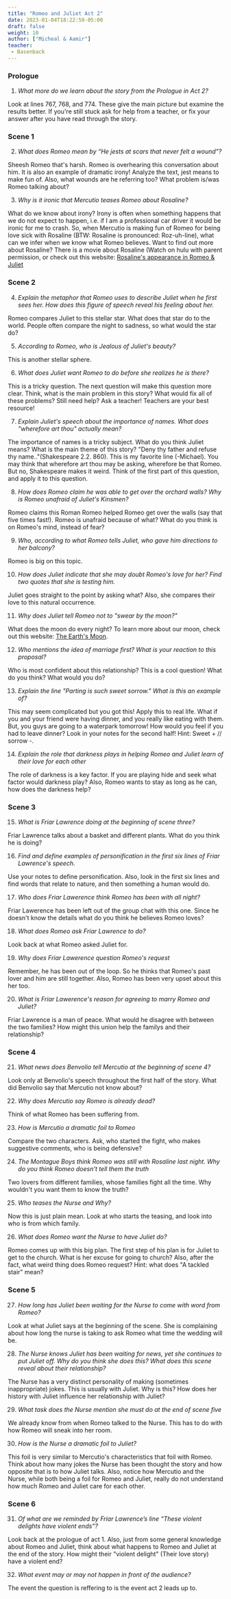 ```yaml
---
title: "Romeo and Juliet Act 2"
date: 2023-01-04T18:22:59-05:00
draft: false
weight: 10
author: ["Micheal & Aamir"]
teacher:
 - Basenback
---
```


### Prologue

1. *What more do we learn about the story from the Prologue in Act 2?*

Look at lines 767, 768, and 774. These give the main picture but examine the results better. If you're still stuck ask for help from a teacher, or fix your answer after you have read through the story.

### Scene 1

2. *What does Romeo mean by “He jests at scars that never felt a wound”?*

Sheesh Romeo that's harsh. Romeo is overhearing this conversation about him. It is also an example of dramatic irony! Analyze the text, jest means to make fun of. Also, what wounds are he referring too? What problem is/was Romeo talking about? 

3. *Why is it ironic that Mercutio teases Romeo about Rosaline?*

What do we know about irony? Irony is often when something happens that we do not expect to happen, i.e. if I am a professional car driver it would be ironic for me to crash. So, when Mercutio is making fun of Romeo for being love sick with Rosaline (BTW: Rosaline is pronounced: Roz-uh-line), what can we infer when we know what Romeo believes. Want to find out more about Rosaline? There is a movie about Rosaline (Watch on hulu with parent permission, or check out this website: [Rosaline's appearance in Romeo & Juliet](https://nosweatshakespeare.com/characters/rosaline-romeo-juliet/)

### Scene 2

4. *Explain the metaphor that Romeo uses to describe Juliet when he first sees her. How does this figure of speech reveal his feeling about her.*

Romeo compares Juliet to this stellar star. What does that star do to the world. People often compare the night to sadness, so what would the star do? 

5. *According to Romeo, who is Jealous of Juliet's beauty?*

This is another stellar sphere. 

6. *What does Juliet want Romeo to do before she realizes he is there?* 

This is a tricky question. The next question will make this question more clear. Think, what is the main problem in this story? What would fix all of these problems? Still need help? Ask a teacher! Teachers are your best resource! 

7. *Explain Juliet's speech about the importance of names. What does "wherefore art thou" actually mean?*

The importance of names is a tricky subject. What do you think Juliet means? What is the main theme of this story? "Deny thy father and refuse thy name.."(Shakespeare 2.2. 860). This is my favorite line (-Michael). You may think that wherefore art thou may be asking, wherefore be that Romeo. But no, Shakespeare makes it weird. Think of the first part of this question, and apply it to this question. 

8. *How does Romeo claim he was able to get over the orchard walls? Why is Romeo unafraid of Juliet's Kinsmen?*  

Romeo claims this Roman Romeo helped Romeo get over the walls (say that five times fast!). Romeo is unafraid because of what? What do you think is on Romeo's mind, instead of fear?

9. *Who, according to what Romeo tells Juliet, who gave him directions to her balcony?* 

Romeo is big on this topic. 

10. *How does Juliet indicate that she may doubt Romeo's love for her? Find two quotes that she is testing him.* 

Juliet goes straight to the point by asking what? Also, she compares their love to this natural occurrence. 

11. *Why does Juliet tell Romeo not to "swear by the moon?"*

What does the moon do every night? To learn more about our moon, check out this website: [The Earth's Moon](https://solarsystem.nasa.gov/moons/earths-moon/overview/).

12. *Who mentions the idea of marriage first? What is your reaction to this proposal?*

Who is most confident about this relationship? This is a cool question! What do you think? What would you do? 

13. *Explain the line "Parting is such sweet sorrow." What is this an example of?* 

This may seem complicated but you got this! Apply this to real life. What if you and your friend were having dinner, and you really like eating with them. But, you guys are going to a waterpark tomorrow! How would you feel if you had to leave dinner? Look in your notes for the second half! Hint: Sweet + // sorrow -. 

14. *Explain the role that darkness plays in helping Romeo and Juliet learn of their love for each other* 

The role of darkness is a key factor. If you are playing hide and seek what factor would darkness play? Also, Romeo wants to stay as long as he can, how does the darkness help? 

### Scene 3

15. *What is Friar Lawrence doing at the beginning of scene three?* 

Friar Lawrence talks about a basket and different plants. What do you think he is doing? 

16. *Find and define examples of personification in the first six lines of Friar Lawrence's speech.* 

Use your notes to define personification. Also, look in the first six lines and find words that relate to nature, and then something a human would do. 

17. *Who does Friar Lawerence think Romeo has been with all night?* 

Friar Lawerence has been left out of the group chat with this one. Since he doesn't know the details what do you think he believes Romeo loves? 

18. *What does Romeo ask Friar Lawrence to do?* 

Look back at what Romeo asked Juliet for. 

19. *Why does Friar Lawerence question Romeo's request*

Remember, he has been out of the loop. So he thinks that Romeo's past lover and him are still together. Also, Romeo has been very upset about this her too. 

20. *What is Friar Lawerence's reason for agreeing to marry Romeo and Juliet?* 

Friar Lawrence is a man of peace. What would he disagree with between the two families? How might this union help the familys and their relationship? 

### Scene 4

21. *What news does Benvolio tell Mercutio at the beginning of scene 4?* 

Look only at Benvolio's speech throughout the first half of the story. What did Benvolio say that Mercutio not know about? 

22. *Why does Mercutio say Romeo is already dead?* 

Think of what Romeo has been suffering from. 

23. *How is Mercutio a dramatic foil to Romeo* 

Compare the two characters. Ask, who started the fight, who makes suggestive comments, who is being defensive? 

24. *The Montague Boys think Romeo was still with Rosaline last night. Why do you think Romeo doesn't tell them the truth* 

Two lovers from different families, whose families fight all the time. Why wouldn't you want them to know the truth? 

25. *Who teases the Nurse and Why?*

Now this is just plain mean. Look at who starts the teasing, and look into who is from which family. 

26. *What does Romeo want the Nurse to have Juliet do?* 

Romeo comes up with this big plan. The first step of his plan is for Juliet to get to the church. What is her excuse for going to church? Also, after the fact, what weird thing does Romeo request? Hint: what does "A tackled stair" mean? 

### Scene 5

27. *How long has Juliet been waiting for the Nurse to come with word from Romeo?*

Look at what Juliet says at the beginning of the scene. She is complaining about how long the nurse is taking to ask Romeo what time the wedding will be.

28. *The Nurse knows Juliet has been waiting for news, yet she continues to put Juliet off.  Why do you think she does this?  What does this scene reveal about their relationship?*

The Nurse has a very distinct personality of making (sometimes inappropriate) jokes. This is usually with Juliet. Why is this? How does her history with Juliet influence her relationship with Juliet?

29. *What task does the Nurse mention she must do at the end of scene five*

We already know from when Romeo talked to the Nurse. This has to do with how Romeo will sneak into her room.

30. *How is the Nurse a dramatic foil to Juliet?*

This foil is very similar to Mercutio's characteristics that foil with Romeo. Think about how many jokes the Nurse has been thought the story and how opposite that is to how Juliet talks. Also, notice how Mercutio and the Nurse, while both being a foil for Romeo and Juliet, really do not understand how much Romeo and Juliet care for each other.

### Scene 6

31. *Of what are we reminded by Friar Lawrence’s line “These violent delights have violent ends”?*

Look back at the prologue of act 1. Also, just from some general knowledge about Romeo and Juliet, think about what happens to Romeo and Juliet at the end of the story. How might their "violent delight" (Their love story) have a violent end?

32. *What event may or may not happen in front of the audience?*

The event the question is reffering to is the event act 2 leads up to.


















